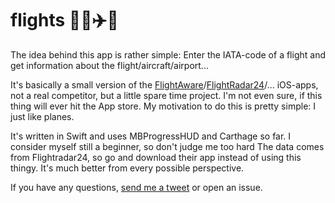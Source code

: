 # flights 🛫💺✈️🛬

The idea behind this app is rather simple: Enter the IATA-code of a flight and get information about the flight/aircraft/airport...

It's basically a small version of the [FlightAware](http://de.flightaware.com/mobile/)/[FlightRadar24](https://itunes.apple.com/app/flightradar24-pro/id382069612?mt=8&ign-mpt=uo%3D4)/... iOS-apps, not a real competitor, but a little spare time project. I'm not even sure, if this thing will ever hit the App store. My motivation to do this is pretty simple: I just like planes.

It's written in Swift and uses MBProgressHUD and Carthage so far. I consider myself still a beginner, so don't judge me too hard The data comes from Flightradar24, so go and download their app instead of using this thingy. It's much better from every possible perspective.

If you have any questions, [send me a tweet](https://twitter.com/zeitschlag) or open an issue.

